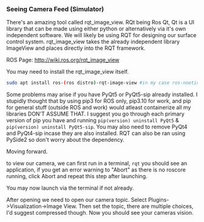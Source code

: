 ### Seeing Camera Feed (Simulator)

There's an amazing tool called rqt_image_view. RQt being Ros Qt, Qt is a UI library that can be made using either python or alternatively via it's own independent software. We will likely be using RQT for designing our surface control system. rqt_image_view takes the already independent library ImageView and places directly into the RQT framework. 

ROS Page: http://wiki.ros.org/rqt_image_view 

You may need to install the rqt_image_view itself.

```bash
sudo apt install ros-(ros distro)-rqt-image-view #in my case ros-noetic-rqt-image-view
```

Some problems may arise if you have PyQt5 or PyQt5-sip already installed. I stupidly thought that by using pip3 for ROS only, pip3.10 for work, and pip for general stuff (outside ROS and work) would atleast containerize all my libraries DON'T ASSUME THAT. I suggest you go through each primary version of pip you have and running ```pip(version) uninstall PyQt5``` & ```pip(version) uninstall PyQt5-sip```. You may also need to remove PyQt4 and PyQt4-sip incase they are also installed. RQT can also be ran using PySide2 so don't worry about the dependency.

Moving forward.

to view our camera, we can first run in a terminal, ```rqt``` you should see an application, if you get an error warning to "Abort" as there is no roscore running, click Abort and repeat this step after launching. 

You may now launch via the terminal if not already.

After opening we need to open our camera topic. Select Plugins->Visualization->Image View. Then set the topic, there are multiple choices, I'd suggest compressed though. Now you should see your cameras vision. 